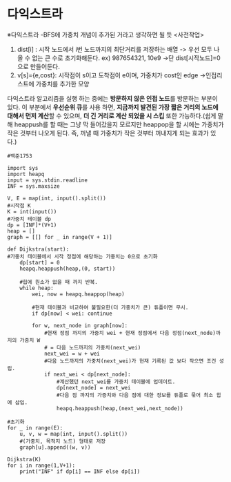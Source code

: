 # 다익스트라



※다익스트라 -BFS에 가중치 개념이 추가된 거라고 생각하면 될 듯 <사전작업>

1. dist\[i] : 시작 노드에서 i번 노드까지의 최단거리를 저장하는 배열 -> 우선 모두 나올 수 없는 큰 수로 초기화해둔다. ex) 987654321, 10e9 ->단 dist\[시작노드]=0으로 만들어둔다.
2. v\[s]={e,cost}: 시작점이 s이고 도착점이 e이며, 가중치가 cost인 edge ->인접리스트에 가중치를 추가한 모양

다익스트라 알고리즘을 실행 하는 중에는 **방문하지 않은 인접 노드**를 방문하는 부분이 있다. 이 부분에서 **우선순위 큐**를 사용 하면, **지금까지 발견된 가장 짧은 거리의 노드에 대해서 먼저 계산**할 수 있으며, **더 긴 거리로 계산 되었을 시 스킵** 또한 가능하다.(쉽게 말해 heappush를 할 때는 그냥 막 들어갔을지 모르지만 heappop을 할 시에는 가중치가 작은 것부터 나오게 된다. 즉, 꺼낼 때 가중치가 작은 것부터 꺼내지게 되는 효과가 있다.)        &#x20;



```
#백준1753 

import sys 
import heapq 
input = sys.stdin.readline 
INF = sys.maxsize 

V, E = map(int, input().split()) 
#시작점 K 
K = int(input()) 
#가중치 테이블 dp 
dp = [INF]*(V+1) 
heap = [] 
graph = [[] for _ in range(V + 1)] 

def Dijkstra(start): 
#가중치 테이블에서 시작 정점에 해당하는 가중치는 0으로 초기화 
    dp[start] = 0 
    heapq.heappush(heap,(0, start)) 
    
    #힙에 원소가 없을 때 까지 반복. 
    while heap:
        wei, now = heapq.heappop(heap) 
        
        #현재 테이블과 비교하여 불필요한(더 가중치가 큰) 튜플이면 무시. 
        if dp[now] < wei: continue 
        
        for w, next_node in graph[now]: 
            #현재 정점 까지의 가중치 wei + 현재 정점에서 다음 정점(next_node)까지의 가중치 W 
            # = 다음 노드까지의 가중치(next_wei) 
            next_wei = w + wei 
            #다음 노드까지의 가중치(next_wei)가 현재 기록된 값 보다 작으면 조건 성립. 
            if next_wei < dp[next_node]: 
                #계산했던 next_wei를 가중치 테이블에 업데이트. 
                dp[next_node] = next_wei 
                #다음 점 까지의 가증치와 다음 점에 대한 정보를 튜플로 묶어 최소 힙에 삽입. 
                heapq.heappush(heap,(next_wei,next_node)) 
            
#초기화 
for _ in range(E): 
    u, v, w = map(int, input().split()) 
    #(가중치, 목적지 노드) 형태로 저장 
    graph[u].append((w, v)) 
    
Dijkstra(K) 
for i in range(1,V+1): 
    print("INF" if dp[i] == INF else dp[i])

```
